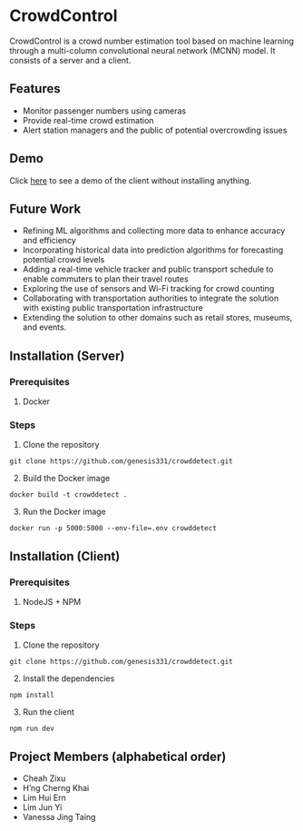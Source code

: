 # CrowdControl

CrowdControl is a crowd number estimation tool based on machine learning through a multi-column convolutional neural network (MCNN) model. It consists of a server and a client. 

## Features
- Monitor passenger numbers using cameras
- Provide real-time crowd estimation 
- Alert station managers and the public of potential overcrowding issues

## Demo
Click [here](https://crowddetect-b0621.web.app/) to see a demo of the client without installing anything. 

## Future Work
- Refining ML algorithms and collecting more data to enhance accuracy and efficiency
- Incorporating historical data into prediction algorithms for forecasting potential crowd levels
- Adding a real-time vehicle tracker and public transport schedule to enable commuters to plan their travel routes
- Exploring the use of sensors and Wi-Fi tracking for crowd counting
- Collaborating with transportation authorities to integrate the solution with existing public transportation infrastructure
- Extending the solution to other domains such as retail stores, museums, and events.

## Installation (Server)
### Prerequisites
1. Docker
### Steps
1. Clone the repository
```
git clone https://github.com/genesis331/crowddetect.git
```
2. Build the Docker image
```
docker build -t crowddetect .
```
3. Run the Docker image
```
docker run -p 5000:5000 --env-file=.env crowddetect 
```

## Installation (Client)
### Prerequisites
1. NodeJS + NPM
### Steps
1. Clone the repository
```
git clone https://github.com/genesis331/crowddetect.git
```
2. Install the dependencies
```
npm install
```
3. Run the client
```
npm run dev
```

## Project Members (alphabetical order)
- Cheah Zixu
- H’ng Cherng Khai
- Lim Hui Ern
- Lim Jun Yi
- Vanessa Jing Taing